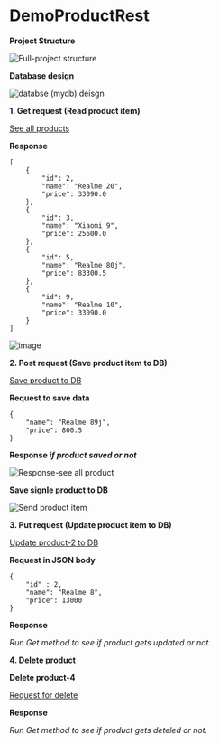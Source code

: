 # DemoProductRest

**Project Structure**

![Full-project structure](https://user-images.githubusercontent.com/20375942/171580188-a358f055-c39d-42f7-b0ed-554099929987.png)

**Database design**

![databse (mydb) deisgn](https://user-images.githubusercontent.com/20375942/171583367-4c27787d-be3d-4d95-a1fd-345c37870e58.png)


**1. Get request (Read product item)**

[See all products](http://localhost:8086/products)

**Response**

```
[
    {
        "id": 2,
        "name": "Realme 20",
        "price": 33090.0
    },
    {
        "id": 3,
        "name": "Xiaomi 9",
        "price": 25600.0
    },
    {
        "id": 5,
        "name": "Realme 80j",
        "price": 83300.5
    },
    {
        "id": 9,
        "name": "Realme 10",
        "price": 33090.0
    }
]
```

![image](https://user-images.githubusercontent.com/20375942/171580528-c68c1399-8967-43c0-890c-3c5b5bec1823.png)

**2. Post request (Save product item to DB)**

[Save product to DB](http://localhost:8086/products)

**Request to save data**

```
{
    "name": "Realme 89j",
    "price": 800.5
}
```

**Response _if product saved or not_**

![Response-see all product](https://user-images.githubusercontent.com/20375942/171581534-7a5280fe-f687-4341-81ad-908b5474dd08.png)


**Save signle product to DB**

![Send product item](https://user-images.githubusercontent.com/20375942/171581050-b89ee66b-6dd8-4a45-bf1b-d43530eea2d9.png)


**3. Put request (Update product item to DB)**

[Update product-2 to DB](http://localhost:8086/products/2)

**Request in JSON body**

```
{
    "id" : 2,
    "name": "Realme 8",
    "price": 13000
}
```

**Response**

_Run Get method to see if product gets updated or not._

**4. Delete product**

**Delete product-4**

[Request for delete](http://localhost:8086/products/4)

**Response**

_Run Get method to see if product gets deteled or not._

